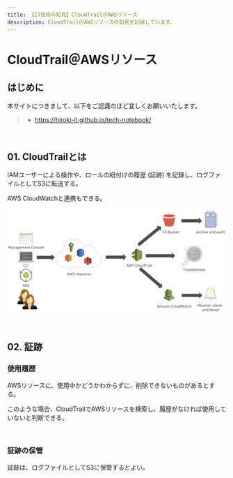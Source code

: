 ```yaml
---
title: 【IT技術の知見】CloudTrail＠AWSリソース
description: CloudTrail＠AWSリソースの知見を記録しています。
---
```


# CloudTrail＠AWSリソース

## はじめに

本サイトにつきまして、以下をご認識のほど宜しくお願いいたします。

> - https://hiroki-it.github.io/tech-notebook/

<br>

## 01. CloudTrailとは

IAMユーザーによる操作や、ロールの紐付けの履歴 (証跡) を記録し、ログファイルとしてS3に転送する。

AWS CloudWatchと連携もできる。

![CloudTrailとは](https://raw.githubusercontent.com/hiroki-it/tech-notebook-images/master/images/CloudTrailとは.jpeg)

<br>

## 02. 証跡

### 使用履歴

AWSリソースに、使用中かどうかわからずに、削除できないものがあるとする。

このような場合、CloudTrailでAWSリソースを検索し、履歴がなければ使用していないと判断できる。

<br>

### 証跡の保管

証跡は、ログファイルとしてS3に保管するとよい。

<br>
